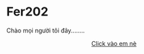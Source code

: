 # Fer202
Chào mọi người tôi đây........

<div align="center">
  <a href="http://ltcuong24.io.vn/">Click vào em nè</a>
</div>
